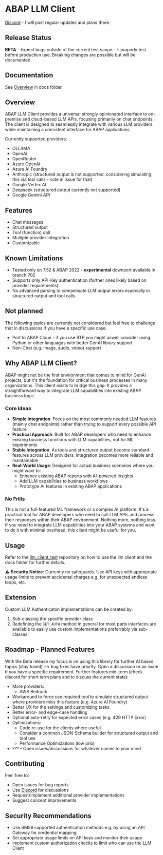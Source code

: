 # ABAP LLM Client

[Discord](https://discord.gg/jf2FhnFvSn) - I will post regular updates and plans there.

## Release Status

**BETA** - Expect bugs outside of the current test scope --> properly test before production use. Breaking changes are possible but will be documented.

## Documentation

See [Overview](docs/Overview.md) in docs folder.

## Overview

ABAP LLM Client provides a universal strongly opinionated interface to on-premise and cloud-based LLM APIs, focusing primarily on chat endpoints.
The client is designed to seamlessly integrate with various LLM providers while maintaining a consistent interface for ABAP applications.

Currently supported providers:

- OLLAMA
- OpenAI
- OpenRouter
- Azure OpenAI
- Azure AI Foundry
- Anthropic (structured output is not supported, considering simulating this via tool calls - vote in issue for that)
- Google Vertex AI
- Deepseek (structured output currently not supported)
- Google Gemini API

## Features

- Chat messages
- Structured output
- Tool (function) call
- Multiple provider integration
- Customizable

## Known Limitations

- Tested only on 7.52 & ABAP 2022 - **experimental** downport available in branch 702
- Supports only API-Key authentication (further ones likely based on provider requirements)
- No advanced parsing to compensate LLM output errors especially in structured output and tool calls

## Not planned

The following topics are currently not considered but feel free to challenge that in discussions if you have a specific use case.

- Port to ABAP Cloud - if you use BTP you might aswell consider using Python or other languages with better GenAI library support
- Non-Chat (e.g. image, audio, video) support

## Why ABAP LLM Client?

ABAP might not be the first environment that comes to mind for GenAI projects, but it's the foundation for critical business processes in many organizations. This client exists to bridge this gap:
It provides a straightforward way to integrate LLM capabilities into existing ABAP business logic.

### Core Ideas

- **Simple Integration**: Focus on the most commonly needed LLM features (mainly chat endpoints) rather than trying to support every possible API feature
- **Practical Approach**: Built for ABAP developers who need to enhance existing business functions with LLM capabilities, not for ML experiments
- **Stable Integration**: As tools and structured output become standard features across LLM providers, integration becomes more reliable and maintainable
- **Real-World Usage**: Designed for actual business scenarios where you might want to:
  - Enhance existing ABAP reports with AI-powered insights
  - Add LLM capabilities to business workflows
  - Prototype AI features in existing ABAP applications

### No Frills

This is not a full-featured ML framework or a complex AI platform. It's a practical tool for ABAP developers who need to call LLM APIs and process their responses within their ABAP environment.
Nothing more, nothing less. If you need to integrate LLM capabilities into your ABAP systems and want to do it with minimal overhead, this client might be useful for you.

## Usage

Refer to the [llm_client_test](https://github.com/abap-ai/llm_client_tests) repository on how to use the llm client and the docs folder for further details.

⚠️ **Security Notice**: Currently no safeguards. Use API keys with appropriate usage limits to prevent accidental charges e.g. for unexpected endless loops, etc.

## Extension

Custom LLM Authenticaton implementations can be created by:

1. Sub-classing the specific provider class
2. Redefining the `SET_AUTH` method
In general for most parts interfaces are available to easily use custom implementations preferrably via sub-classes.

## Roadmap - Planned Features

With the Beta release my focus is on using this library for further AI based topics (stay tuned) --> bug fixes have priority. Open a discussion or an issue if you have a specific requirement.
Further features mid-term (check discord for short term plans and to discuss the current state):

- More providers:
  - AWS Bedrock
- Workaround to force use required tool to simulate structured output where providers miss this feature (e.g. Azure AI Foundry)
- Better UX for the settings and customizing tasks
- Better error- and edge-case handling
- Optional auto-retry for expected error cases (e.g. 429 HTTP Error)
- Optimizations:
  - Code re-use for the clients where useful
  - Consider a common JSON-Schema builder for structured output and tool use
  - Performance Optimizations (low prio)
- ??? - Open issues/discussions for whatever comes to your mind

## Contributing

Feel free to:

- Open issues for bug reports
- Use [Discord](https://discord.gg/jf2FhnFvSn) for discussions
- Request/Implement additional provider implementations
- Suggest concept improvements

## Security Recommendations

- Use SM59 supported authentication methods e.g. by using an API Gateway for credential mapping
- Set appropriate usage limits on API keys and monitor their usage
- Implement custom authorization checks to limit who can use the LLM Client

